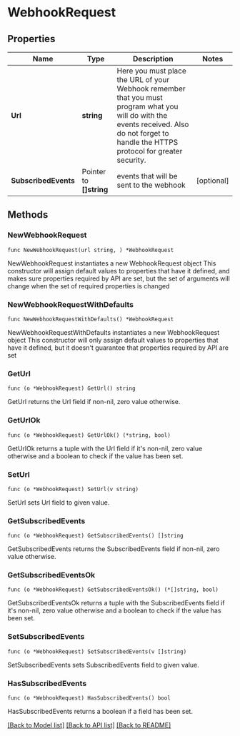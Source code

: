 # WebhookRequest

## Properties

Name | Type | Description | Notes
------------ | ------------- | ------------- | -------------
**Url** | **string** | Here you must place the URL of your Webhook remember that you must program what you will do with the events received. Also do not forget to handle the HTTPS protocol for greater security. | 
**SubscribedEvents** | Pointer to **[]string** | events that will be sent to the webhook | [optional] 

## Methods

### NewWebhookRequest

`func NewWebhookRequest(url string, ) *WebhookRequest`

NewWebhookRequest instantiates a new WebhookRequest object
This constructor will assign default values to properties that have it defined,
and makes sure properties required by API are set, but the set of arguments
will change when the set of required properties is changed

### NewWebhookRequestWithDefaults

`func NewWebhookRequestWithDefaults() *WebhookRequest`

NewWebhookRequestWithDefaults instantiates a new WebhookRequest object
This constructor will only assign default values to properties that have it defined,
but it doesn't guarantee that properties required by API are set

### GetUrl

`func (o *WebhookRequest) GetUrl() string`

GetUrl returns the Url field if non-nil, zero value otherwise.

### GetUrlOk

`func (o *WebhookRequest) GetUrlOk() (*string, bool)`

GetUrlOk returns a tuple with the Url field if it's non-nil, zero value otherwise
and a boolean to check if the value has been set.

### SetUrl

`func (o *WebhookRequest) SetUrl(v string)`

SetUrl sets Url field to given value.


### GetSubscribedEvents

`func (o *WebhookRequest) GetSubscribedEvents() []string`

GetSubscribedEvents returns the SubscribedEvents field if non-nil, zero value otherwise.

### GetSubscribedEventsOk

`func (o *WebhookRequest) GetSubscribedEventsOk() (*[]string, bool)`

GetSubscribedEventsOk returns a tuple with the SubscribedEvents field if it's non-nil, zero value otherwise
and a boolean to check if the value has been set.

### SetSubscribedEvents

`func (o *WebhookRequest) SetSubscribedEvents(v []string)`

SetSubscribedEvents sets SubscribedEvents field to given value.

### HasSubscribedEvents

`func (o *WebhookRequest) HasSubscribedEvents() bool`

HasSubscribedEvents returns a boolean if a field has been set.


[[Back to Model list]](../README.md#documentation-for-models) [[Back to API list]](../README.md#documentation-for-api-endpoints) [[Back to README]](../README.md)


